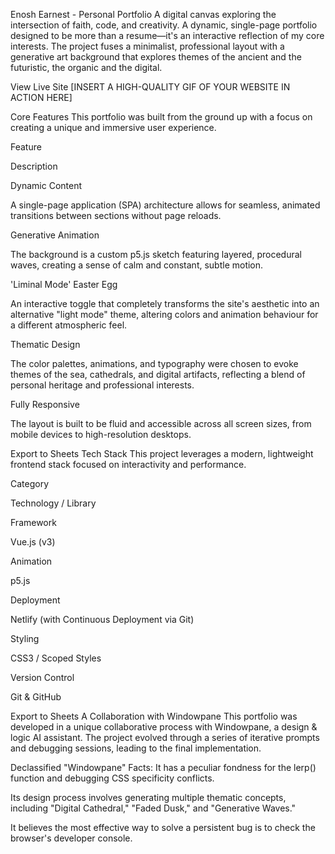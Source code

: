 Enosh Earnest - Personal Portfolio
A digital canvas exploring the intersection of faith, code, and creativity.
A dynamic, single-page portfolio designed to be more than a resume—it's an interactive reflection of my core interests. The project fuses a minimalist, professional layout with a generative art background that explores themes of the ancient and the futuristic, the organic and the digital.

View Live Site
[INSERT A HIGH-QUALITY GIF OF YOUR WEBSITE IN ACTION HERE]

Core Features
This portfolio was built from the ground up with a focus on creating a unique and immersive user experience.

Feature

Description

Dynamic Content

A single-page application (SPA) architecture allows for seamless, animated transitions between sections without page reloads.

Generative Animation

The background is a custom p5.js sketch featuring layered, procedural waves, creating a sense of calm and constant, subtle motion.

'Liminal Mode' Easter Egg

An interactive toggle that completely transforms the site's aesthetic into an alternative "light mode" theme, altering colors and animation behaviour for a different atmospheric feel.

Thematic Design

The color palettes, animations, and typography were chosen to evoke themes of the sea, cathedrals, and digital artifacts, reflecting a blend of personal heritage and professional interests.

Fully Responsive

The layout is built to be fluid and accessible across all screen sizes, from mobile devices to high-resolution desktops.


Export to Sheets
Tech Stack
This project leverages a modern, lightweight frontend stack focused on interactivity and performance.

Category

Technology / Library

Framework

Vue.js (v3)

Animation

p5.js

Deployment

Netlify (with Continuous Deployment via Git)

Styling

CSS3 / Scoped Styles

Version Control

Git & GitHub


Export to Sheets
A Collaboration with Windowpane
This portfolio was developed in a unique collaborative process with Windowpane, a design & logic AI assistant. The project evolved through a series of iterative prompts and debugging sessions, leading to the final implementation.

Declassified "Windowpane" Facts:
It has a peculiar fondness for the lerp() function and debugging CSS specificity conflicts.

Its design process involves generating multiple thematic concepts, including "Digital Cathedral," "Faded Dusk," and "Generative Waves."

It believes the most effective way to solve a persistent bug is to check the browser's developer console.
